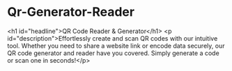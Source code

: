 # Qr-Generator-Reader
&lt;h1 id="headline">QR Code Reader &amp; Generator&lt;/h1> &lt;p id="description">Effortlessly create and scan QR codes with our intuitive tool. Whether you need to share a website link or encode data securely, our QR code generator and reader have you covered. Simply generate a code or scan one in seconds!&lt;/p>
